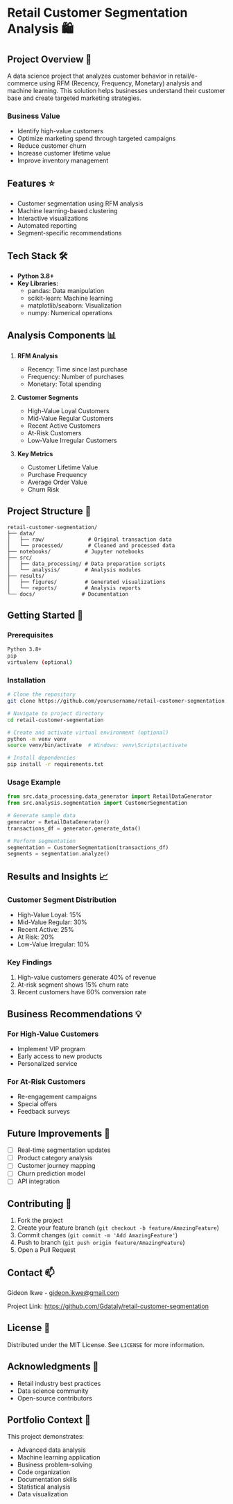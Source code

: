 # Retail Customer Segmentation Analysis 🛍️

## Project Overview 🎯
A data science project that analyzes customer behavior in retail/e-commerce using RFM (Recency, Frequency, Monetary) analysis and machine learning. This solution helps businesses understand their customer base and create targeted marketing strategies.

### Business Value
- Identify high-value customers
- Optimize marketing spend through targeted campaigns
- Reduce customer churn
- Increase customer lifetime value
- Improve inventory management

## Features ⭐
- Customer segmentation using RFM analysis
- Machine learning-based clustering
- Interactive visualizations
- Automated reporting
- Segment-specific recommendations

## Tech Stack 🛠️
- **Python 3.8+**
- **Key Libraries:**
  - pandas: Data manipulation
  - scikit-learn: Machine learning
  - matplotlib/seaborn: Visualization
  - numpy: Numerical operations

## Analysis Components 📊
1. **RFM Analysis**
   - Recency: Time since last purchase
   - Frequency: Number of purchases
   - Monetary: Total spending

2. **Customer Segments**
   - High-Value Loyal Customers
   - Mid-Value Regular Customers
   - Recent Active Customers
   - At-Risk Customers
   - Low-Value Irregular Customers

3. **Key Metrics**
   - Customer Lifetime Value
   - Purchase Frequency
   - Average Order Value
   - Churn Risk

## Project Structure 📂
```
retail-customer-segmentation/
├── data/
│   ├── raw/              # Original transaction data
│   └── processed/        # Cleaned and processed data
├── notebooks/           # Jupyter notebooks
├── src/
│   ├── data_processing/ # Data preparation scripts
│   └── analysis/        # Analysis modules
├── results/
│   ├── figures/         # Generated visualizations
│   └── reports/         # Analysis reports
└── docs/               # Documentation
```

## Getting Started 🚀

### Prerequisites
```bash
Python 3.8+
pip
virtualenv (optional)
```

### Installation
```bash
# Clone the repository
git clone https://github.com/yourusername/retail-customer-segmentation.git

# Navigate to project directory
cd retail-customer-segmentation

# Create and activate virtual environment (optional)
python -m venv venv
source venv/bin/activate  # Windows: venv\Scripts\activate

# Install dependencies
pip install -r requirements.txt
```

### Usage Example
```python
from src.data_processing.data_generator import RetailDataGenerator
from src.analysis.segmentation import CustomerSegmentation

# Generate sample data
generator = RetailDataGenerator()
transactions_df = generator.generate_data()

# Perform segmentation
segmentation = CustomerSegmentation(transactions_df)
segments = segmentation.analyze()
```

## Results and Insights 📈

### Customer Segment Distribution
- High-Value Loyal: 15%
- Mid-Value Regular: 30%
- Recent Active: 25%
- At Risk: 20%
- Low-Value Irregular: 10%

### Key Findings
1. High-value customers generate 40% of revenue
2. At-risk segment shows 15% churn rate
3. Recent customers have 60% conversion rate

## Business Recommendations 💡

### For High-Value Customers
- Implement VIP program
- Early access to new products
- Personalized service

### For At-Risk Customers
- Re-engagement campaigns
- Special offers
- Feedback surveys

## Future Improvements 🔄
- [ ] Real-time segmentation updates
- [ ] Product category analysis
- [ ] Customer journey mapping
- [ ] Churn prediction model
- [ ] API integration

## Contributing 🤝
1. Fork the project
2. Create your feature branch (`git checkout -b feature/AmazingFeature`)
3. Commit changes (`git commit -m 'Add AmazingFeature'`)
4. Push to branch (`git push origin feature/AmazingFeature`)
5. Open a Pull Request

## Contact 📫
Gideon Ikwe - gideon.ikwe@gmail.com

Project Link: https://github.com/Gdataly/retail-customer-segmentation

## License 📝
Distributed under the MIT License. See `LICENSE` for more information.

## Acknowledgments 🙏
- Retail industry best practices
- Data science community
- Open-source contributors

## Portfolio Context 💼
This project demonstrates:
- Advanced data analysis
- Machine learning application
- Business problem-solving
- Code organization
- Documentation skills
- Statistical analysis
- Data visualization
